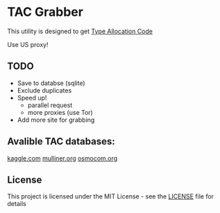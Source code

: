# TAC Grabber

This utility is designed to get [Type Allocation Code](https://en.wikipedia.org/wiki/Type_Allocation_Code)

Use US proxy!

## TODO
- Save to databse (sqlite)
- Exclude duplicates
- Speed up!
	- parallel request
	- more proxies (use Tor)
- Add more site for grabbing

## Avalible TAC databases:
[kaggle.com](https://www.kaggle.com/sedthh/typeallocationtable)
[mulliner.org](https://www.mulliner.org/tacdb/feed/)
[osmocom.org](http://tacdb.osmocom.org/)

## License

This project is licensed under the MIT License - see the [LICENSE](LICENSE) file for details